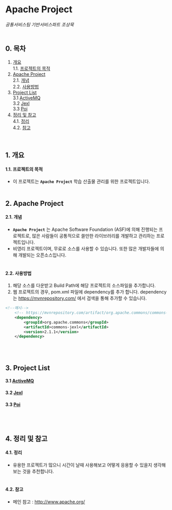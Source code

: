 # Apache Project
###### 공통서비스팀 기반서비스파트 조상묵 <br><br>

## 0. 목차
1. [개요](#1-개요)<br>
    1.1. [프로젝트의 목적](#11-프로젝트의-목적)<br>
2. [Apache Project](#2-Apache-Project)<br>
    2.1. [개념](#21-개념)<br>
    2.2. [사용방법](#22-사용방법)<br>
3. [Project List](#3-Project-List)<br>
    3.1 [ActiveMQ](#31-ActiveMQ)<br>
    3.2 [Jexl](#32-Jexl)<br>
    3.3 [Poi](#33-Poi)<br>
4. [정리 및 참고](#4-정리-및-참고)<br>
    4.1. [정리](#41-정리)<br>
    4.2. [참고](#42-참고)<br>
<br>

## 1. 개요
#### 1.1. 프로젝트의 목적
- 이 프로젝트는 **`Apache Project`** 학습 산출물 관리를 위한 프로젝트입니다.
<br><br>

## 2. Apache Project
#### 2.1. 개념
- **`Apache Project`** 는 Apache Software Foundation (ASF)에 의해 진행되는 프로젝트로, 많은 사람들이 공통적으로 쓸만한 라이브러리를 개발하고 관리하는 프로젝트입니다.
- 비영리 프로젝트이며, 무료로 소스를 사용할 수 있습니다. 또한 많은 개발자들에 의해 개발되는 오픈소스입니다.
<br><br>

#### 2.2. 사용방법
1. 해당 소스를 다운받고 Build Path에 해당 프로젝트의 소스파일을 추가합니다.<br>
2. 웹 프로젝트의 경우, pom.xml 파일에 dependency를 추가 합니다. dependency는 https://mvnrepository.com/ 에서 검색을 통해 추가할 수 있습니다.<br>
```xml
<!--예시-->
	<!-- https://mvnrepository.com/artifact/org.apache.commons/commons-jexl -->
	<dependency>
	    <groupId>org.apache.commons</groupId>
	    <artifactId>commons-jexl</artifactId>
	    <version>2.1.1</version>
	</dependency>
```
<br><br>

## 3. Project List
#### 3.1 [ActiveMQ](ActiveMQ)
#### 3.2 [Jexl](Jexl)
#### 3.3 [Poi](Poi)
<br><br>

## 4. 정리 및 참고
#### 4.1. 정리
- 유용한 프로젝트가 많으니 시간이 날때 사용해보고 어떻게 응용할 수 있을지 생각해보는 것을 추천합니다.
<br><br>

#### 4.2. 참고
- 메인 참고 : http://www.apache.org/
<br><br>